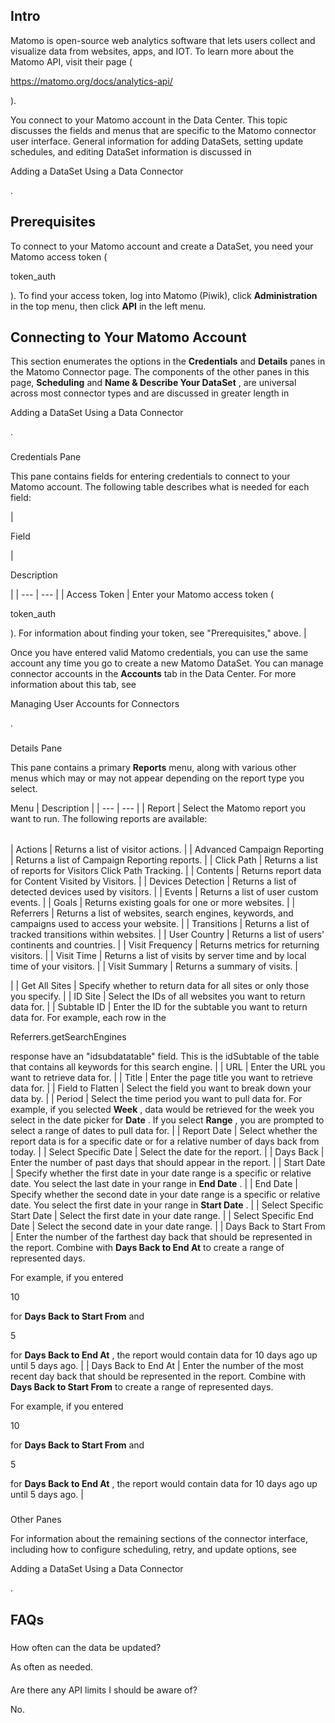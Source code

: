 

Intro
-------

Matomo is open-source web analytics software that lets users collect and visualize data from websites, apps, and IOT. To learn more about the Matomo API, visit their page (

https://matomo.org/docs/analytics-api/

).


 You connect to your Matomo account in the Data Center. This topic discusses the fields and menus that are specific to the Matomo connector user interface. General information for adding DataSets, setting update schedules, and editing DataSet information is discussed in


 Adding a DataSet Using a Data Connector


 .


 Prerequisites
---------------

To connect to your Matomo account and create a DataSet, you need your Matomo access token (

token\_auth

). To find your access token, log into Matomo (Piwik), click
 **Administration**
 in the top menu, then click
 **API**
 in the left menu.


 Connecting to Your Matomo Account
-----------------------------------


 This section enumerates the options in the
 **Credentials**
 and
 **Details**
 panes in the Matomo Connector page. The components of the other panes in this page,
 **Scheduling**
 and
 **Name & Describe Your DataSet**
 , are universal across most connector types and are discussed in greater length in

Adding a DataSet Using a Data Connector

.


###

Credentials Pane


 This pane contains fields for entering credentials to connect to your Matomo account. The following table describes what is needed for each field:


|

Field

|

Description

|
| --- | --- |
|
 Access Token
  |
 Enter your Matomo access token (

token\_auth

). For information about finding your token, see "Prerequisites," above.
  |


 Once you have entered valid Matomo credentials, you can use the same account any time you go to create a new Matomo DataSet. You can manage connector accounts in the
 **Accounts**
 tab in the Data Center. For more information about this tab, see

Managing User Accounts for Connectors

.


###
 Details Pane

This pane contains a primary
 **Reports**
 menu, along with various other menus which may or may not appear depending on the report type you select.


 Menu
  |
 Description
  |
| --- | --- |
|
 Report
  |
 Select the Matomo report you want to run. The following reports are available:


|  |  |
| --- | --- |
|
 Actions
  |
 Returns a list of visitor actions.
  |
|
 Advanced Campaign Reporting
  |
 Returns a list of Campaign Reporting reports.
  |
|
 Click Path
  |
 Returns a list of reports for Visitors Click Path Tracking.
  |
|
 Contents
  |
 Returns report data for Content Visited by Visitors.
  |
|
 Devices Detection
  |
 Returns a list of detected devices used by visitors.
  |
|
 Events
  |
 Returns a list of user custom events.
  |
|
 Goals
  |
 Returns existing goals for one or more websites.
  |
|
 Referrers
  |
 Returns a list of websites, search engines, keywords, and campaigns used to access your website.
  |
|
 Transitions
  |
 Returns a list of tracked transitions within websites.
  |
|
 User Country
  |
 Returns a list of users' continents and countries.
  |
|
 Visit Frequency
  |
 Returns metrics for returning visitors.
  |
|
 Visit Time
  |
 Returns a list of visits by server time and by local time of your visitors.
  |
|
 Visit Summary
  |
 Returns a summary of visits.
  |

|
|
 Get All Sites
  |
 Specify whether to return data for all sites or only those you specify.
  |
|
 ID Site
  |
 Select the IDs of all websites you want to return data for.
  |
|
 Subtable ID
  |
 Enter the ID for the subtable you want to return data for. For example, each row in the

Referrers.getSearchEngines

response have an "idsubdatatable" field. This is the idSubtable of the table that contains all keywords for this search engine.
  |
|
 URL
  |
 Enter the URL you want to retrieve data for.
  |
|
 Title
  |
 Enter the page title you want to retrieve data for.
  |
|
 Field to Flatten
  |
 Select the field you want to break down your data by.
  |
|
 Period
  |
 Select the time period you want to pull data for. For example, if you selected
 **Week**
 , data would be retrieved for the week you select in the date picker for
 **Date**
 . If you select
 **Range**
 , you are prompted to select a range of dates to pull data for.
  |
|
 Report Date
  |
 Select whether the report data is for a specific date or for a relative number of days back from today.
  |
|
 Select Specific Date
  |
 Select the date for the report.
  |
|
 Days Back
  |
 Enter the number of past days that should appear in the report.
  |
|
 Start Date
  |
 Specify whether the first date in your date range is a specific or relative date. You select the last date in your range in
 **End Date**
 .
  |
|
 End Date
  |
 Specify whether the second date in your date range is a specific or relative date. You select the first date in your range in
 **Start Date**
 .
  |
|
 Select Specific Start Date
  |
 Select the first date in your date range.
  |
|
 Select Specific End Date
  |
 Select the second date in your date range.
  |
|
 Days Back to Start From
  |
 Enter the number of the farthest day back that should be represented in the report. Combine with
 **Days Back to End At**
 to create a range of represented days.


 For example, if you entered

10

for
 **Days Back to Start From**
 and

5

for
 **Days Back to End At**
 , the report would contain data for 10 days ago up until 5 days ago.
  |
|
 Days Back to End At
  |
 Enter the number of the most recent day back that should be represented in the report. Combine with
 **Days Back to Start From**
 to create a range of represented days.


 For example, if you entered

10

for
 **Days Back to Start From**
 and

5

for
 **Days Back to End At**
 , the report would contain data for 10 days ago up until 5 days ago.
  |


###
 Other Panes

For information about the remaining sections of the connector interface, including how to configure scheduling, retry, and update options, see


 Adding a DataSet Using a Data Connector


 .


 FAQs
------


#####
 How often can the data be updated?

As often as needed.

####
 Are there any API limits I should be aware of?

No.

